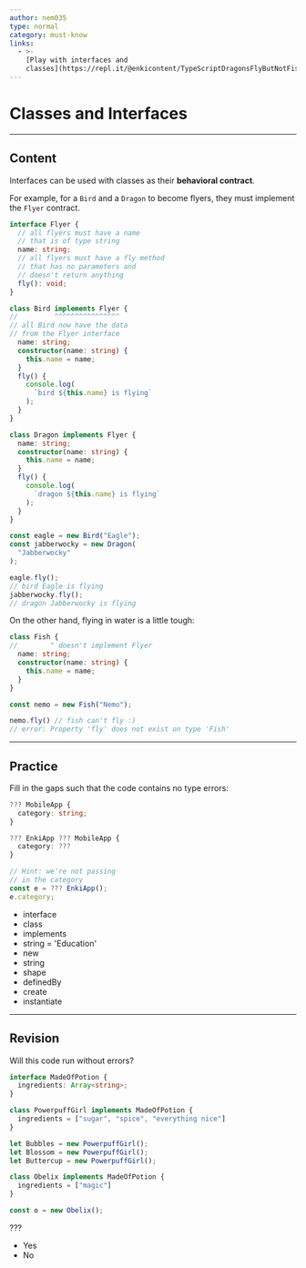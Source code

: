 ```yaml
---
author: nem035
type: normal
category: must-know
links:
  - >-
    [Play with interfaces and
    classes](https://repl.it/@enkicontent/TypeScriptDragonsFlyButNotFish){website}
---
```


# Classes and Interfaces


---

## Content

Interfaces can be used with classes as their **behavioral contract**.

For example, for a `Bird` and a `Dragon` to become flyers, they must implement the `Flyer` contract.

```ts
interface Flyer {
  // all flyers must have a name
  // that is of type string
  name: string;
  // all flyers must have a fly method
  // that has no parameters and
  // doesn't return anything
  fly(): void;
}

class Bird implements Flyer {
//         ^^^^^^^^^^^^^^^^
// all Bird now have the data
// from the Flyer interface
  name: string;
  constructor(name: string) {
    this.name = name;
  }
  fly() {
    console.log(
      `bird ${this.name} is flying`
    );
  }
}

class Dragon implements Flyer {
  name: string;
  constructor(name: string) {
    this.name = name;
  }
  fly() {
    console.log(
      `dragon ${this.name} is flying`
    );
  }
}

const eagle = new Bird("Eagle");
const jabberwocky = new Dragon(
  "Jabberwocky"
);

eagle.fly();
// bird Eagle is flying
jabberwocky.fly();
// dragon Jabberwocky is flying
```

On the other hand, flying in water is a little tough:

```ts
class Fish {
//        ^ doesn't implement Flyer
  name: string;
  constructor(name: string) {
    this.name = name;
  }
}

const nemo = new Fish("Nemo");

nemo.fly() // fish can't fly :)
// error: Property 'fly' does not exist on type 'Fish'
```


---

## Practice

Fill in the gaps such that the code contains no type errors:

```ts
??? MobileApp {
  category: string;
}

??? EnkiApp ??? MobileApp {
  category: ???
}

// Hint: we're not passing
// in the category
const e = ??? EnkiApp();
e.category;
```

* interface
* class
* implements
* string = 'Education'
* new
* string
* shape
* definedBy
* create
* instantiate


---

## Revision

Will this code run without errors?

```ts
interface MadeOfPotion {
  ingredients: Array<string>;
}

class PowerpuffGirl implements MadeOfPotion {
  ingredients = ["sugar", "spice", "everything nice"]
}

let Bubbles = new PowerpuffGirl();
let Blossom = new PowerpuffGirl();
let Buttercup = new PowerpuffGirl();

class Obelix implements MadeOfPotion {
  ingredients = ["magic"]
}

const o = new Obelix();
```

???

* Yes
* No
